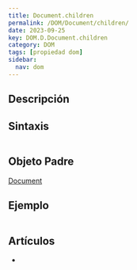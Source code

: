 ```yaml
---
title: Document.children
permalink: /DOM/Document/children/
date: 2023-09-25
key: DOM.D.Document.children
category: DOM
tags: [propiedad dom]
sidebar:
  nav: dom
---
```


## Descripción


## Sintaxis


```javascript

```


## Objeto Padre


[Document](https://www.w3api.com/DOM/Document/)


## Ejemplo


```javascript

```


## Artículos

- 
